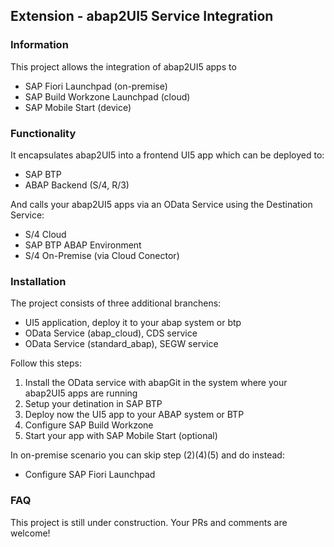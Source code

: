 ## Extension - abap2UI5 Service Integration
### Information
This project allows the integration of abap2UI5 apps to 
* SAP Fiori Launchpad (on-premise)
* SAP Build Workzone Launchpad (cloud)
* SAP Mobile Start (device)

### Functionality
  
It encapsulates abap2UI5 into a frontend UI5 app which can be deployed to:
* SAP BTP
* ABAP Backend (S/4, R/3)
 
And calls your abap2UI5 apps via an OData Service using the Destination Service:
* S/4 Cloud
* SAP BTP ABAP Environment
* S/4 On-Premise (via Cloud Conector)

### Installation
The project consists of three additional branchens:
* UI5 application, deploy it to your abap system or btp
* OData Service (abap_cloud), CDS service
* OData Service (standard_abap), SEGW service

Follow this steps:
1. Install the OData service with abapGit in the system where your abap2UI5 apps are running
2. Setup your detination in SAP BTP
3. Deploy now the UI5 app to your ABAP system or BTP
4. Configure SAP Build Workzone
5. Start your app with SAP Mobile Start (optional)
   
In on-premise scenario you can skip step (2)(4)(5) and do instead:
* Configure SAP Fiori Launchpad

### FAQ
This project is still under construction. Your PRs and comments are welcome!
